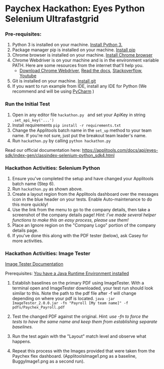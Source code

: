 # Paychex Hackathon: Eyes Python Selenium Ultrafastgrid 

### Pre-requisites:

1. Python 3 is installed on your machine.  [Install Python 3.](https://realpython.com/installing-python/) 
2. Package manager pip is installed on your machine.  [Install pip](https://pip.pypa.io/en/stable/installing/)
3. Chrome browser is installed on your machine. [Install Chrome browser](https://support.google.com/chrome/answer/95346?co=GENIE.Platform%3DDesktop&hl=en&oco=0)  
4. Chrome Webdriver is on your machine and is in the environment variable PATH. Here are some resources from the internet that'll help you.
   * [Download Chrome Webdriver](https://chromedriver.chromium.org/downloads), [Read the docs](https://splinter.readthedocs.io/en/0.1/setup-chrome.html), [Stackoverflow](https://stackoverflow.com/questions/38081021/using-selenium-on-mac-chrome), [Youtube](https://www.youtube.com/watch?time_continue=182&v=dz59GsdvUF8)
5. Git is installed on your machine. [Install git](https://www.atlassian.com/git/tutorials/install-git)
6. If you want to run example from IDE, install any IDE for Python (We recommend and will be using [PyCharm](https://www.jetbrains.com/pycharm/download/) )

### Run the Initial Test 
1. Open in any editor file `hackathon.py ` and set your ApiKey in string `.set_api_key('...')`
2. Install requirements `pip install -r requirements.txt`
3. Change the Applitools batch name in the `set_up` method to your team name. If you're not sure, just put the breakout team leader's name.  
4. Run `hackathon.py` by calling `python hackathon.py` 

Read our official documentation here: https://applitools.com/docs/api/eyes-sdk/index-gen/classindex-selenium-python_sdk4.html

### Hackathon Activities: Selenium Python
1. Ensure you've completed the setup and have changed your Applitools batch name (Step 6).
2. Run `hackathon.py` as shown above. 
3. Create a layout region from the Applitools dashboard over the messages icon in the blue header on your tests. Enable Auto-maintenance to do this more quickly!
4. Use the link from the menu to go to the company details, then take a screenshot of the company details page! 
*Hint: I've made several helper functions to make this an easy process, please use them!*
5. Place an Ignore region on the "Company Logo" portion of the company details page. 
6. If you've done this along with the PDF tester (below), ask Casey for more activities. 

### Hackathon Activities: Image Tester
[Image Tester Documentation](https://help.applitools.com/hc/en-us/articles/360007188551-Image-Tester-Stand-alone-tool-for-images-comparison)

Prerequisites: [You have a Java Runtime Environment installed](https://docs.oracle.com/goldengate/1212/gg-winux/GDRAD/java.htm#BGBFHBEA)
1. Establish baselines on the primary PDF using ImageTester. With a terminal open and ImageTester downloaded, your test run should look similar to this. Note the path to the pdf file after -f will change depending on where your pdf is located. 
`java -jar ImageTester_2.0.0.jar -fn "Payroll [My team name]" -f pdfs/Paychex_Payroll.pdf`
2. Test the changed PDF against the original. *Hint: use -fn to force the tests to have the same name and keep them from establishing separate baselines.*
   
3. Run the test again with the "Layout" match level and observe what happens.  
4. Repeat this process with the Images provided that were taken from the Paychex flex dashboard. (ApplitoolsImage1.png as a baseline, BuggyImage1.png as a second run). 

